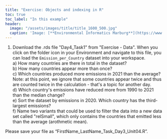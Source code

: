 ```yaml
---
title: "Exercise: Objects and indexing in R"
toc: true
toc_label: "In this example"
header:
  image: "/assets/images/title/title_1600_500.jpg"
  caption: 'Image: [**Environmental Informatics Marburg**](https://www.uni-marburg.de/en/fb19/disciplines/physisch/environmentalinformatics)'
---
```


1. Download the .rds file "Day4_Task1" from "Exercise - Data". When you click on the folder icon in your Environment and navigate to this file, you can load the `Emission_per_Country` dataset into your workspace. <br/>
    a) How many countries are there in total in the dataset? <br/>
    b) How many countries appear more than once?<br/>
    c) Which countries produced more emissions in 2021 than the average? Note: at this point, we ignore that some countries appear twice and thus are counted twice in the calculation - that's a topic for another day.<br/>
    d) Which country's emissions have reduced more from 1990 to 2021 than the median change?<br/>
    e) Sort the dataset by emissions in 2020. Which country has the third-largest emissions?<br/>
    f) Name two variants that could be used to filter the data into a new data set called "relSmall", which only contains the countries that emitted less than the average (arothmetic mean).

Please save your file as “FirstName_LastName_Task_Day3_Unit04.R”.

